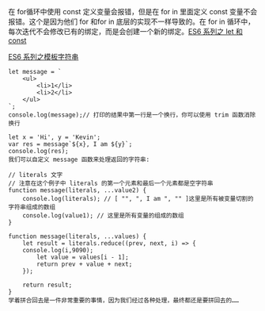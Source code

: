 
在 for循环中使用 const 定义变量会报错，但是在 for in 里面定义 const 变量不会报错。这个是因为他们 for 和for in 底层的实现不一样导致的。在 for in 循环中，每次迭代不会修改已有的绑定，而是会创建一个新的绑定。[ES6 系列之 let 和 const](https://github.com/mqyqingfeng/Blog/issues/82)

[ES6 系列之模板字符串](https://github.com/mqyqingfeng/Blog/issues/84) 

```
let message = `
	<ul>
		<li>1</li>
		<li>2</li>
	</ul>
`;
console.log(message);// 打印的结果中第一行是一个换行，你可以使用 trim 函数消除换行
```

```
let x = 'Hi', y = 'Kevin';
var res = message`${x}, I am ${y}`;
console.log(res);
我们可以自定义 message 函数来处理返回的字符串:

// literals 文字
// 注意在这个例子中 literals 的第一个元素和最后一个元素都是空字符串
function message(literals, ...value2) {
	console.log(literals); // [ "", ", I am ", "" ]这里是所有被变量切割的字符串组成的数组
	console.log(value1); // 这里是所有变量的组成的数组
}

function message(literals, ...values) {
	let result = literals.reduce((prev, next, i) => {
    console.log(i,9090);
	    let value = values[i - 1];
	    return prev + value + next;
	});

	return result;
}
学着拼合回去是一件非常重要的事情，因为我们经过各种处理，最终都还是要拼回去的……
```